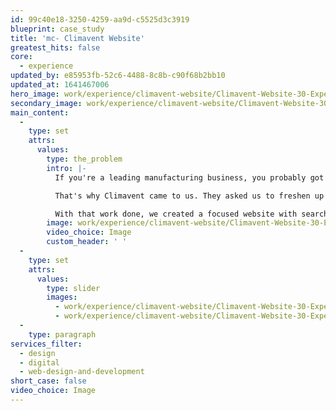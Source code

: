 ```yaml
---
id: 99c40e18-3250-4259-aa9d-c5525d3c3919
blueprint: case_study
title: 'mc- Climavent Website'
greatest_hits: false
core:
  - experience
updated_by: e85953fb-52c6-4488-8c8b-c90f68b2bb10
updated_at: 1641467006
hero_image: work/experience/climavent-website/Climavent-Website-30-Experience-Full-Image-1360x768.5.jpg
secondary_image: work/experience/climavent-website/Climavent-Website-30-Experience-Secondary-Image-896x597-2.jpg
main_content:
  -
    type: set
    attrs:
      values:
        type: the_problem
        intro: |-
          If you're a leading manufacturing business, you probably got where you are because you know how to make incredible stuff rather than how to sell it. But knowing how to sell it matters, especially when you've got startups and international competition all chomping at the bit to chomp at your bit of the market. 

          That's why Climavent came to us. They asked us to freshen up their brand and create a bespoke responsive website that would make life easier for their customers. Our response? A revitalised creative approach that repositioned their brand. Rather than just focussing on what they did, we talked about why that might matter to a customer. 

          With that work done, we created a focused website with search functionality that allows users to easily find what they're looking for, whether that's a service or a product tailored for their industry.
        image: work/experience/climavent-website/Climavent-Website-30-Experience-Large-927x522.jpg
        video_choice: Image
        custom_header: ' '
  -
    type: set
    attrs:
      values:
        type: slider
        images:
          - work/experience/climavent-website/Climavent-Website-30-Experience-Small-740x416.25-1.jpg
          - work/experience/climavent-website/Climavent-Website-30-Experience-Small-740x416.25-2.jpg
  -
    type: paragraph
services_filter:
  - design
  - digital
  - web-design-and-development
short_case: false
video_choice: Image
---
```

